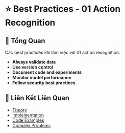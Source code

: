 # ⭐ Best Practices - 01 Action Recognition

## 🎯 Tổng Quan

Các best practices khi làm việc với 01 action recognition.

- **Always validate data**
- **Use version control**
- **Document code and experiments**
- **Monitor model performance**
- **Follow security best practices**

## 🔗 Liên Kết Liên Quan

- [Theory](./THEORY_01_action_recognition.md)
- [Implementation](./IMPLEMENTATION_01_action_recognition.md)
- [Code Examples](./CODE_EXAMPLES_01_action_recognition.md)
- [Complex Problems](./COMPLEX_PROBLEMS.md)
